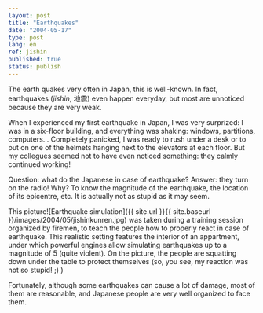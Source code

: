 ```yaml
---
layout: post
title: "Earthquakes"
date: "2004-05-17"
type: post
lang: en
ref: jishin
published: true
status: publish
---
```




The earth quakes very often in Japan, this is well-known. In fact, earthquakes (_jishin_, 地震) even happen everyday, but most are unnoticed because they are very weak.

When I experienced my first earthquake in Japan, I was very surprized: I was in a six-floor building, and everything was shaking: windows, partitions, computers... Completely panicked, I was ready to rush under a desk or to put on one of the helmets hanging next to the elevators at each floor. But my collegues seemed not to have even noticed something: they calmly continued working!

Question: what do the Japanese in case of earthquake? Answer: they turn on the radio! Why? To know the magnitude of the earthquake, the location of its epicentre, etc. It is actually not as stupid as it may seem.

This picture![Earthquake simulation]({{ site.url }}{{ site.baseurl }}/images/2004/05/jishinkunren.jpg) was taken during a training session organized by firemen, to teach the people how to properly react in case of earthquake. This realistic setting features the interior of an appartment, under which powerful engines allow simulating earthquakes up to a magnitude of 5 (quite violent). On the picture, the people are squatting down under the table to protect themselves (so, you see, my reaction was not so stupid! ;) )

Fortunately, although some earthquakes can cause a lot of damage, most of them are reasonable, and Japanese people are very well organized to face them.


